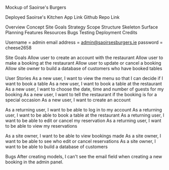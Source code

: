 Mockup of Saoirse's Burgers

Deployed Saoirse's Kitchen App Link
Github Repo Link

Overview
Concept
Site Goals
Strategy
Scope
Structure
Skeleton
Surface
Planning
Features
Resources
Bugs
Testing
Deployment
Credits

Username = admin
email address = admin@saoirsesburgers.ie
password = cheese2658

Site Goals
Allow user to create an account with the restaurant
Allow user to make a booking at the restaurant
Allow user to update or cancel a booking
Allow site owner to build a database of customers who have booked tables

User Stories
As a new user, I want to view the menu so that I can decide if I want to book a table
As a new user, I want to book a table at the restaurant
As a new user, I want to choose the date, time and number of guests for my booking
As a new user, I want to tell the restaurant if the booking is for a special occasion
As a new user, I want to create an account

As a returning user, I want to be able to log in to my account
As a returning user, I want to be able to book a table at the restaurant
As a returning user, I want to be able to edit or cancel my reservation
As a returning user, I want to be able to view my reservations

As a site owner, I want to be able to view bookings made
As a site owner, I want to be able to see who edit or cancel reservations
As a site owner, I want to be able to build a database of customers


Bugs
After creating models, I can't see the email field when creating a new booking in the admin panel.